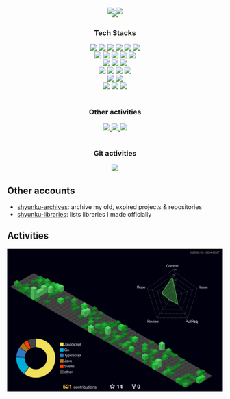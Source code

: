 <p align="center" style="margin-top: 0px">
  <img src="https://capsule-render.vercel.app/api?type=waving&color=0:0080ff,100:a200ff&fontColor=fff&height=200&section=header&text=shyunku&fontSize=60&fontAlignY=40">
</p>

<p align="center" style="margin-top: -40px">
  <img src="https://hits.seeyoufarm.com/api/count/incr/badge.svg?url=https%3A%2F%2Fgithub.com%2Fshyunku&count_bg=%2300CD88&title_bg=%2315555&icon=codeforces.svg&icon_color=%23FFFFFF&title=view&edge_for-the-badge=false"/>
  <img src="https://img.shields.io/github/followers/shyunku?style=social">
</p>

<h3 align="center" style="margin-top: 30px">Tech Stacks</h3>
<p align="center" style="margin-top: 0">
  <a href="/" target="_blank"><img src="https://img.shields.io/badge/Node.js-202340?style=for-the-badge&logo=Node.js&logoColor=339933"/></a>
  <a href="/" target="_blank"><img src="https://img.shields.io/badge/Electron-202340?style=for-the-badge&logo=Electron&logoColor=77a4aF"/></a>
  <a href="/" target="_blank"><img src="https://img.shields.io/badge/Express-202340?style=for-the-badge&logo=Express&logoColor=ffffff"/></a>
  <a href="/" target="_blank"><img src="https://img.shields.io/badge/React-202340?style=for-the-badge&logo=React&logoColor=61DAFB"/></a>
  <a href="/" target="_blank"><img src="https://img.shields.io/badge/Gin-202340?style=for-the-badge&logo=Gin&logoColor=ffffff"/></a>
  <a href="/" target="_blank"><img src="https://img.shields.io/badge/jQuery-202340?style=for-the-badge&logo=jQuery&logoColor=0769AD"/></a>
</p>
<p align="center" style="margin-top: -15px">
  <a href="/" target="_blank"><img src="https://img.shields.io/badge/Go-202340?style=for-the-badge&logo=Csharp&logoColor=00ADD8"/></a>
  <a href="/" target="_blank"><img src="https://img.shields.io/badge/JAVA-202340?style=for-the-badge&logo=Java&logoColor=007396"/></a>
  <a href="/" target="_blank"><img src="https://img.shields.io/badge/Typescript-202340?style=for-the-badge&logo=Typescript&logoColor=F7DF1E"/></a>
  <a href="/" target="_blank"><img src="https://img.shields.io/badge/Javascript-202340?style=for-the-badge&logo=Csharp&logoColor=F7DF1E"/></a>
  <a href="/" target="_blank"><img src="https://img.shields.io/badge/PHP-202340?style=for-the-badge&logo=Csharp&logoColor=777BB4"/></a>
</p>
<p align="center" style="margin-top: -15px">
  <a href="/" target="_blank"><img src="https://img.shields.io/badge/HTML5-202340?style=for-the-badge&logo=html5&logoColor=E34F26"/></a>
  <a href="/" target="_blank"><img src="https://img.shields.io/badge/CSS3-202340?style=for-the-badge&logo=css3&logoColor=1572B6"/></a>
  <a href="/" target="_blank"><img src="https://img.shields.io/badge/SASS-202340?style=for-the-badge&logo=Sass&logoColor=CC6699"/></a>
</p>
<p align="center" style="margin-top: -15px">
  <a href="/" target="_blank"><img src="https://img.shields.io/badge/SQLite-202340?style=for-the-badge&logo=SQLite&logoColor=306B87"/></a>
  <a href="/" target="_blank"><img src="https://img.shields.io/badge/MySQL-202340?style=for-the-badge&logo=MySQL&logoColor=84A9f1"/></a>
  <a href="/" target="_blank"><img src="https://img.shields.io/badge/MongoDB-202340?style=for-the-badge&logo=MongoDB&logoColor=47A248"/></a>
  <a href="/" target="_blank"><img src="https://img.shields.io/badge/Redis-202340?style=for-the-badge&logo=Redis&logoColor=DC382D"/></a>
</p>
<p align="center" style="margin-top: -15px">
  <a href="/" target="_blank"><img src="https://img.shields.io/badge/Ethereum-202340?style=for-the-badge&logo=Ethereum&logoColor=7C7C7D"/></a>
  <a href="/" target="_blank"><img src="https://img.shields.io/badge/Bitcoin-202340?style=for-the-badge&logo=Bitcoin&logoColor=7C7C7D"/></a>
</p>
<p align="center" style="margin-top: -15px">
  <a href="/" target="_blank"><img src="https://img.shields.io/badge/AWS-202340?style=for-the-badge&logo=AmazonAWS&logoColor=FF9900"/></a>
  <a href="/" target="_blank"><img src="https://img.shields.io/badge/EC2-202340?style=for-the-badge&logo=AmazonEc2&logoColor=FF9900"/></a>
  <a href="/" target="_blank"><img src="https://img.shields.io/badge/S3-202340?style=for-the-badge&logo=AmazonS3&logoColor=1572B6"/></a>
</p>

<h3 align="center" style="margin-top: 40px">Other activities</h3>
<p align="center" style="margin-top: 0px">
  <a href="https://shyunku.tistory.com/">
    <img src="https://img.shields.io/badge/TECH%20BLOG-32a36f.svg?&style=for-the-badge&&logoColor=white"/>
  </a>
  <a href="https://www.youtube.com/channel/UC6YEs-6dUDrXWGNcUOpbWMA">
    <img src="https://img.shields.io/badge/YOUTUBE-aa4444.svg?&style=for-the-badge&&logoColor=white"/>
  </a>
  <a href="https://solved.ac/profile/whdudgns412">
    <img src="https://img.shields.io/badge/SOLVED.AC-22a32f.svg?&style=for-the-badge&&logoColor=white"/>
  </a>
</p>

<h3 align="center" style="margin-top: 40px">Git activities</h3>
<p align="center" style="margin-top: 0px">
  <img src="https://github-readme-stats.vercel.app/api/top-langs/?username=shyunku&langs_count=10&layout=compact">
</p>


## Other accounts

- [shyunku-archives](https://github.com/shyunku-archives): archive my old, expired projects & repositories
- [shyunku-libraries](https://github.com/shyunku-libraries): lists libraries I made officially

## Activities

![](./profile-3d-contrib/profile-night-green.svg)
